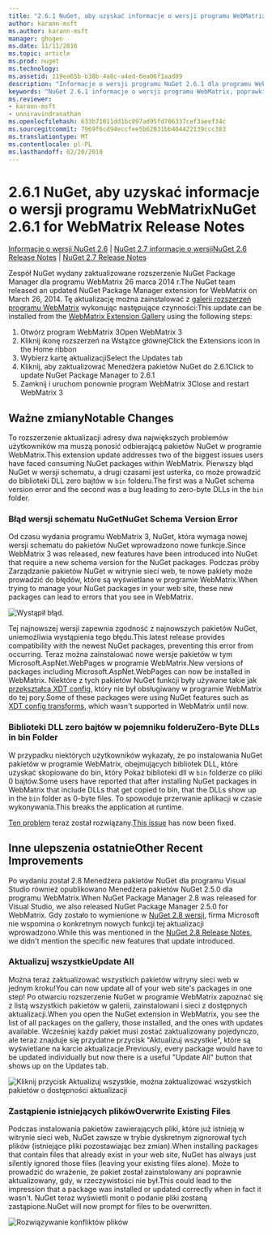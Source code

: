 ```yaml
---
title: "2.6.1 NuGet, aby uzyskać informacje o wersji programu WebMatrix | Dokumentacja firmy Microsoft"
author: karann-msft
ms.author: karann-msft
manager: ghogen
ms.date: 11/11/2016
ms.topic: article
ms.prod: nuget
ms.technology: 
ms.assetid: 119ea65b-b38b-4a8c-a4ed-6ea06f1aad09
description: "Informacje o wersji programu NuGet 2.6.1 dla programu WebMatrix, w tym znanych problemów, poprawki, dodatkowe funkcje i dcr."
keywords: "NuGet 2.6.1 informacje o wersji programu WebMatrix, poprawki, znanych problemów, nowe funkcje, dcr"
ms.reviewer:
- karann-msft
- unniravindranathan
ms.openlocfilehash: 633b71011dd1bc897ad95fd706337cef3aeef34c
ms.sourcegitcommit: 7969f6cd94eccfee5b62031bb404422139ccc383
ms.translationtype: MT
ms.contentlocale: pl-PL
ms.lasthandoff: 02/20/2018
---
```

# <a name="nuget-261-for-webmatrix-release-notes"></a><span data-ttu-id="7d04b-104">2.6.1 NuGet, aby uzyskać informacje o wersji programu WebMatrix</span><span class="sxs-lookup"><span data-stu-id="7d04b-104">NuGet 2.6.1 for WebMatrix Release Notes</span></span>

<span data-ttu-id="7d04b-105">[Informacje o wersji NuGet 2.6](../release-notes/nuget-2.6.md) | [NuGet 2.7 informacje o wersji](../release-notes/nuget-2.7.md)</span><span class="sxs-lookup"><span data-stu-id="7d04b-105">[NuGet 2.6 Release Notes](../release-notes/nuget-2.6.md) | [NuGet 2.7 Release Notes](../release-notes/nuget-2.7.md)</span></span>

<span data-ttu-id="7d04b-106">Zespół NuGet wydany zaktualizowane rozszerzenie NuGet Package Manager dla programu WebMatrix 26 marca 2014 r.</span><span class="sxs-lookup"><span data-stu-id="7d04b-106">The NuGet team released an updated NuGet Package Manager extension for WebMatrix on March 26, 2014.</span></span>  <span data-ttu-id="7d04b-107">Tę aktualizację można zainstalować z [galerii rozszerzeń programu WebMatrix](https://blogs.iis.net/webmatrix/retiring-the-webmatrix-extensions-gallery) wykonując następujące czynności:</span><span class="sxs-lookup"><span data-stu-id="7d04b-107">This update can be installed from the [WebMatrix Extension Gallery](https://blogs.iis.net/webmatrix/retiring-the-webmatrix-extensions-gallery) using the following steps:</span></span>

1. <span data-ttu-id="7d04b-108">Otwórz program WebMatrix 3</span><span class="sxs-lookup"><span data-stu-id="7d04b-108">Open WebMatrix 3</span></span>
1. <span data-ttu-id="7d04b-109">Kliknij ikonę rozszerzeń na Wstążce głównej</span><span class="sxs-lookup"><span data-stu-id="7d04b-109">Click the Extensions icon in the Home ribbon</span></span>
1. <span data-ttu-id="7d04b-110">Wybierz kartę aktualizacji</span><span class="sxs-lookup"><span data-stu-id="7d04b-110">Select the Updates tab</span></span>
1. <span data-ttu-id="7d04b-111">Kliknij, aby zaktualizować Menedżera pakietów NuGet do 2.6.1</span><span class="sxs-lookup"><span data-stu-id="7d04b-111">Click to update NuGet Package Manager to 2.6.1</span></span>
1. <span data-ttu-id="7d04b-112">Zamknij i uruchom ponownie program WebMatrix 3</span><span class="sxs-lookup"><span data-stu-id="7d04b-112">Close and restart WebMatrix 3</span></span>

## <a name="notable-changes"></a><span data-ttu-id="7d04b-113">Ważne zmiany</span><span class="sxs-lookup"><span data-stu-id="7d04b-113">Notable Changes</span></span>

<span data-ttu-id="7d04b-114">To rozszerzenie aktualizacji adresy dwa największych problemów użytkowników ma muszą ponosić odbierającą pakietów NuGet w programie WebMatrix.</span><span class="sxs-lookup"><span data-stu-id="7d04b-114">This extension update addresses two of the biggest issues users have faced consuming NuGet packages within WebMatrix.</span></span>  <span data-ttu-id="7d04b-115">Pierwszy błąd NuGet w wersji schematu, a drugi czasami jest usterka, co może prowadzić do biblioteki DLL zero bajtów w `bin` folderu.</span><span class="sxs-lookup"><span data-stu-id="7d04b-115">The first was a NuGet schema version error and the second was a bug leading to zero-byte DLLs in the `bin` folder.</span></span>

### <a name="nuget-schema-version-error"></a><span data-ttu-id="7d04b-116">Błąd wersji schematu NuGet</span><span class="sxs-lookup"><span data-stu-id="7d04b-116">NuGet Schema Version Error</span></span>

<span data-ttu-id="7d04b-117">Od czasu wydania programu WebMatrix 3, NuGet, która wymaga nowej wersji schematu do pakietów NuGet wprowadzono nowe funkcje.</span><span class="sxs-lookup"><span data-stu-id="7d04b-117">Since WebMatrix 3 was released, new features have been introduced into NuGet that require a new schema version for the NuGet packages.</span></span>  <span data-ttu-id="7d04b-118">Podczas próby Zarządzanie pakietów NuGet w witrynie sieci web, te nowe pakiety może prowadzić do błędów, które są wyświetlane w programie WebMatrix.</span><span class="sxs-lookup"><span data-stu-id="7d04b-118">When trying to manage your NuGet packages in your web site, these new packages can lead to errors that you see in WebMatrix.</span></span>

![Wystąpił błąd.](./media/NuGet-2.8/webmatrix-schema-version.png)

<span data-ttu-id="7d04b-122">Tej najnowszej wersji zapewnia zgodność z najnowszych pakietów NuGet, uniemożliwia wystąpienia tego błędu.</span><span class="sxs-lookup"><span data-stu-id="7d04b-122">This latest release provides compatibility with the newest NuGet packages, preventing this error from occurring.</span></span> <span data-ttu-id="7d04b-123">Teraz można zainstalować nowe wersje pakietów w tym Microsoft.AspNet.WebPages w programie WebMatrix.</span><span class="sxs-lookup"><span data-stu-id="7d04b-123">New versions of packages including Microsoft.AspNet.WebPages can now be installed in WebMatrix.</span></span>  <span data-ttu-id="7d04b-124">Niektóre z tych pakietów NuGet funkcji były używane takie jak [przekształca XDT config](../release-notes/nuget-2.6.md#xdt), który nie był obsługiwany w programie WebMatrix do tej pory.</span><span class="sxs-lookup"><span data-stu-id="7d04b-124">Some of these packages were using NuGet features such as [XDT config transforms](../release-notes/nuget-2.6.md#xdt), which wasn't supported in WebMatrix until now.</span></span>

### <a name="zero-byte-dlls-in-bin-folder"></a><span data-ttu-id="7d04b-125">Biblioteki DLL zero bajtów w pojemniku folderu</span><span class="sxs-lookup"><span data-stu-id="7d04b-125">Zero-Byte DLLs in bin Folder</span></span>

<span data-ttu-id="7d04b-126">W przypadku niektórych użytkowników wykazały, że po instalowania NuGet pakietów w programie WebMatrix, obejmujących bibliotek DLL, które uzyskać skopiowane do bin, który Pokaż biblioteki dll w `bin` folderze co pliki 0 bajtów.</span><span class="sxs-lookup"><span data-stu-id="7d04b-126">Some users have reported that after installing NuGet packages in WebMatrix that include DLLs that get copied to bin, that the DLLs show up in the `bin` folder as 0-byte files.</span></span>  <span data-ttu-id="7d04b-127">To spowoduje przerwanie aplikacji w czasie wykonywania.</span><span class="sxs-lookup"><span data-stu-id="7d04b-127">This breaks the application at runtime.</span></span>

<span data-ttu-id="7d04b-128">[Ten problem](https://nuget.codeplex.com/workitem/4060) teraz został rozwiązany.</span><span class="sxs-lookup"><span data-stu-id="7d04b-128">[This issue](https://nuget.codeplex.com/workitem/4060) has now been fixed.</span></span>

## <a name="other-recent-improvements"></a><span data-ttu-id="7d04b-129">Inne ulepszenia ostatnie</span><span class="sxs-lookup"><span data-stu-id="7d04b-129">Other Recent Improvements</span></span>

<span data-ttu-id="7d04b-130">Po wydaniu został 2.8 Menedżera pakietów NuGet dla programu Visual Studio również opublikowano Menedżera pakietów NuGet 2.5.0 dla programu WebMatrix.</span><span class="sxs-lookup"><span data-stu-id="7d04b-130">When NuGet Package Manager 2.8 was released for Visual Studio, we also released NuGet Package Manager 2.5.0 for WebMatrix.</span></span>  <span data-ttu-id="7d04b-131">Gdy zostało to wymienione w [NuGet 2.8 wersji](../release-notes/nuget-2.8.md#webmatrix-nuget-client-updates), firma Microsoft nie wspomina o konkretnym nowych funkcji tej aktualizacji wprowadzono.</span><span class="sxs-lookup"><span data-stu-id="7d04b-131">While this was mentioned in the [NuGet 2.8 Release Notes](../release-notes/nuget-2.8.md#webmatrix-nuget-client-updates), we didn't mention the specific new features that update introduced.</span></span>

### <a name="update-all"></a><span data-ttu-id="7d04b-132">Aktualizuj wszystkie</span><span class="sxs-lookup"><span data-stu-id="7d04b-132">Update All</span></span>

<span data-ttu-id="7d04b-133">Można teraz zaktualizować wszystkich pakietów witryny sieci web w jednym kroku!</span><span class="sxs-lookup"><span data-stu-id="7d04b-133">You can now update all of your web site's packages in one step!</span></span>  <span data-ttu-id="7d04b-134">Po otwarciu rozszerzenie NuGet w programie WebMatrix zapoznać się z listą wszystkich pakietów w galerii, zainstalowani i sieci z dostępnych aktualizacji.</span><span class="sxs-lookup"><span data-stu-id="7d04b-134">When you open the NuGet extension in WebMatrix, you see the list of all packages on the gallery, those installed, and the ones with updates available.</span></span>  <span data-ttu-id="7d04b-135">Wcześniej każdy pakiet musi zostać zaktualizowany pojedynczo, ale teraz znajduje się przydatne przycisk "Aktualizuj wszystkie", które są wyświetlane na karcie aktualizacje.</span><span class="sxs-lookup"><span data-stu-id="7d04b-135">Previously, every package would have to be updated individually but now there is a useful "Update All" button that shows up on the Updates tab.</span></span>

![Kliknij przycisk Aktualizuj wszystkie, można zaktualizować wszystkich pakietów o dostępności aktualizacji](./media/NuGet-2.8/webmatrix-update-all.png)

### <a name="overwrite-existing-files"></a><span data-ttu-id="7d04b-137">Zastąpienie istniejących plików</span><span class="sxs-lookup"><span data-stu-id="7d04b-137">Overwrite Existing Files</span></span>

<span data-ttu-id="7d04b-138">Podczas instalowania pakietów zawierających pliki, które już istnieją w witrynie sieci web, NuGet zawsze w trybie dyskretnym zignorował tych plików (istniejące pliki pozostawiając bez zmian).</span><span class="sxs-lookup"><span data-stu-id="7d04b-138">When installing packages that contain files that already exist in your web site, NuGet has always just silently ignored those files (leaving your existing files alone).</span></span>  <span data-ttu-id="7d04b-139">Może to prowadzić do wrażenie, że pakiet został zainstalowany ani poprawnie aktualizowany, gdy, w rzeczywistości nie był.</span><span class="sxs-lookup"><span data-stu-id="7d04b-139">This could lead to the impression that a package was installed or updated correctly when in fact it wasn't.</span></span>  <span data-ttu-id="7d04b-140">NuGet teraz wyświetli monit o podanie pliki zostaną zastąpione.</span><span class="sxs-lookup"><span data-stu-id="7d04b-140">NuGet will now prompt for files to be overwritten.</span></span>

![Rozwiązywanie konfliktów plików](./media/NuGet-2.8/webmatrix-overwrite-file.png)
